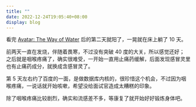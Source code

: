 ```yaml
---
title: ""
date: 2022-12-24T19:05:40+08:00
display: blog
---
```


看完 [Avatar: The Way of Water](https://en.wikipedia.org/wiki/Avatar:_The_Way_of_Water) 后的第二天就阳了，一晃就在床上躺了 10 天。

前两天一直在发烧，伴随着畏寒，不过没有突破 40 度的大关，所以感觉还好；
之后就是咽喉疼痛了，确实很难受，一开始一直用止痛药缓解，后面发现感冒灵里也有止痛药成分，就换成含感冒灵了。

第 5 天左右约了百度的一面，是做数据库内核的，很珍惜这个机会，不过因为咽喉疼痛，一说话就开始咳嗽，希望没给面试官造成太糟糕的印象。

除了咽喉疼痛比较剧烈，确实和流感差不多，等康复了就开始好好锻炼身体吧。